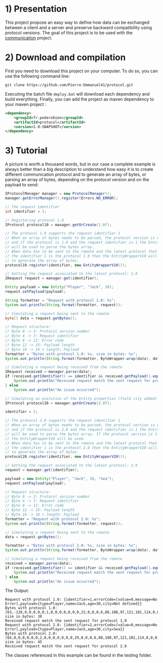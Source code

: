 # 1) Presentation

This project propose an easy way to define how data can be exchanged between a client and a server and preserve backward compatibility using protocol versions. The goal of this project is to be used with the [communication](https://github.com/Pierre-Emmanuel41/communication) project.


# 2) Download and compilation

First you need to download this project on your computer. To do so, you can use the following command line:

```git
git clone https://github.com/Pierre-Emmanuel41/protocol.git
```

Executing the batch file <code>deploy.bat</code> will download each dependency and build everything. Finally, you can add the project as maven dependency to your maven project :

```xml
<dependency>
	<groupId>fr.pederobien</groupId>
	<artifactId>protocol</artifactId>
	<version>1.0-SNAPSHOT</version>
</dependency>
```

# 3) Tutorial

A picture is worth a thousand words, but in our case a complete example is always better than a big description to understand how easy it is to create different communication protocol and to generate an array of bytes, or parsing an array of bytes, depending on the protocol version and on the payload to send:

```java
IProtocolManager manager = new ProtocolManager();
manager.getErrorManager().register(Errors.NO_ERROR);

// The request identifier
int identifier = 1;

// Registering protocol 1.0
IProtocol protocol10 = manager.getOrCreate(1.0f);

// The protocol 1.0 supports the request identifier 1
// When an array of bytes needs to be parsed, the protocol version is extracted
// and if the protocol is 1.0 and the request identifier is 1 the EntityWrapperV10
// will be used to parse the bytes array.
// When data has to be sent to the remote and the latest protocol that supports
// the identifier 1 is the protocol 1.0 then the EntityWrapperV10 will be used
// to generate the array of bytes.
protocol10.register(identifier, new EntityWrapperV10());

// Getting the request associated to the latest protocol: 1.0
IRequest request = manager.get(identifier);

Entity payload = new Entity("Player", "Jack", 30);
request.setPayload(payload);

String formatter = "Request with protocol 1.0: %s";
System.out.println(String.format(formatter, request));

// Simulating a request being sent to the remote
byte[] data = request.getBytes();

// Request structure:
// Byte 0 -> 3: Protocol version number
// Byte 4 -> 7: Request identifier
// Byte 8 -> 11: Error code
// Byte 12 -> 15: Payload length
// Byte 16 -> 16 + length: Payload
formatter = "Bytes with protocol 1.0: %s, size in bytes: %s";
System.out.println(String.format(formatter, ByteWrapper.wrap(data), data.length));

// Simulating a request being received from the remote
IRequest received = manager.parse(data);
if (received.getIdentifier() == identifier && received.getPayload().equals(payload)) {
    System.out.println("Received request match the sent request for protocol 1.0");
} else
    System.out.println("An issue occurred");

// Simulating an evolution of the Entity properties (field city added)
IProtocol protocol20 = manager.getOrCreate(2.0f);

identifier = 2;

// The protocol 2.0 supports the request identifier 1
// When an array of bytes needs to be parsed, the protocol version is extracted
// and if the protocol is 2.0 and the request identifier is 1 the EntityWrapperV20
// will be used to parse the bytes array. If the protocol version is 1.0 then
// the EntityWrapperV10 will be used.
// When data has to be sent to the remote and the latest protocol that supports
// the identifier 1 is the protocol 2.0 then the EntityWrapperV20 will be used
// to generate the array of bytes.
protocol20.register(identifier, new EntityWrapperV20());

// Getting the request associated to the latest protocol: 2.0
request = manager.get(identifier);

payload = new Entity("Player", "Jack", 30, "Sea");
request.setPayload(payload);

// Request structure:
// Byte 0 -> 3: Protocol version number
// Byte 4 -> 7: Request identifier
// Byte 8 -> 11: Error code
// Byte 12 -> 15: Payload length
// Byte 16 -> 16 + length: Payload
formatter = "Request with protocol 2.0: %s";
System.out.println(String.format(formatter, request));

// Simulating a request being sent to the remote
data = request.getBytes();

formatter = "Bytes with protocol 2.0: %s, size in bytes: %s";
System.out.println(String.format(formatter, ByteWrapper.wrap(data), data.length));

// Simulating a request being received from the remote
received = manager.parse(data);
if (received.getIdentifier() == identifier && received.getPayload().equals(payload)) {
    System.out.println("Received request match the sent request for protocol 2.0");
} else
    System.out.println("An issue occurred");
```

The Output:

```
Request with protocol 1.0: {identifier=1,errorCode=[value=0,message=No Error],payload={type=Player,name=Jack,age=30,city=Not defined}}
Bytes with protocol 1.0: [63,-128,0,0,0,0,0,1,0,0,0,0,0,0,0,22,0,0,0,6,80,108,97,121,101,114,0,0,0,4,74,97,99,107,0,0,0,30], size in bytes: 38
Received request match the sent request for protocol 1.0
Request with protocol 2.0: {identifier=2,errorCode=[value=0,message=No Error],payload={type=Player,name=Jack,age=30,city=Sea}}
Bytes with protocol 2.0: [64,0,0,0,0,0,0,2,0,0,0,0,0,0,0,29,0,0,0,6,80,108,97,121,101,114,0,0,0,4,74,97,99,107,0,0,0,30,0,0,0,3,83,101,97], size in bytes: 45
Received request match the sent request for protocol 2.0
```

The classes referenced in this example can be found in the testing folder.
